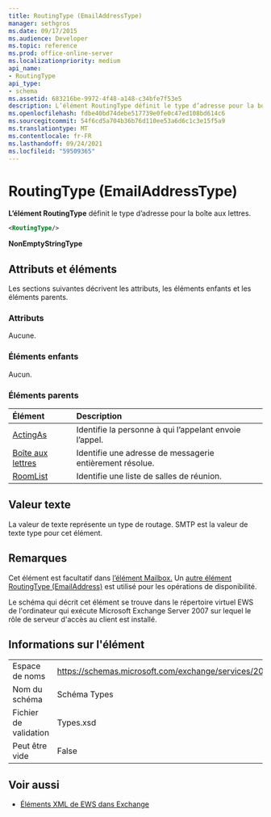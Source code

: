 ```yaml
---
title: RoutingType (EmailAddressType)
manager: sethgros
ms.date: 09/17/2015
ms.audience: Developer
ms.topic: reference
ms.prod: office-online-server
ms.localizationpriority: medium
api_name:
- RoutingType
api_type:
- schema
ms.assetid: 683216be-9972-4f48-a148-c34bfe7f53e5
description: L’élément RoutingType définit le type d’adresse pour la boîte aux lettres.
ms.openlocfilehash: fdbe40bd74debe517739e0fe0c47ed108bd614c6
ms.sourcegitcommit: 54f6cd5a704b36b76d110ee53a6d6c1c3e15f5a9
ms.translationtype: MT
ms.contentlocale: fr-FR
ms.lasthandoff: 09/24/2021
ms.locfileid: "59509365"
---
```

# <a name="routingtype-emailaddresstype"></a>RoutingType (EmailAddressType)

**L’élément RoutingType** définit le type d’adresse pour la boîte aux lettres. 
  
```XML
<RoutingType/>
```

 **NonEmptyStringType**
## <a name="attributes-and-elements"></a>Attributs et éléments

Les sections suivantes décrivent les attributs, les éléments enfants et les éléments parents.
  
### <a name="attributes"></a>Attributs

Aucune.
  
### <a name="child-elements"></a>Éléments enfants

Aucun.
  
### <a name="parent-elements"></a>Éléments parents

|**Élément**|**Description**|
|:-----|:-----|
|[ActingAs](actingas.md) <br/> |Identifie la personne à qui l’appelant envoie l’appel.  <br/> |
|[Boîte aux lettres](mailbox.md) <br/> |Identifie une adresse de messagerie entièrement résolue.  <br/> |
|[RoomList](roomlist.md) <br/> |Identifie une liste de salles de réunion.  <br/> |
   
## <a name="text-value"></a>Valeur texte

La valeur de texte représente un type de routage. SMTP est la valeur de texte type pour cet élément.
  
## <a name="remarks"></a>Remarques

Cet élément est facultatif dans [l’élément Mailbox.](mailbox.md) Un [autre élément RoutingType (EmailAddress)](routingtype-emailaddress.md) est utilisé pour les opérations de disponibilité. 
  
Le schéma qui décrit cet élément se trouve dans le répertoire virtuel EWS de l'ordinateur qui exécute Microsoft Exchange Server 2007 sur lequel le rôle de serveur d'accès au client est installé.
  
## <a name="element-information"></a>Informations sur l'élément

|||
|:-----|:-----|
|Espace de noms  <br/> |https://schemas.microsoft.com/exchange/services/2006/types  <br/> |
|Nom du schéma  <br/> |Schéma Types  <br/> |
|Fichier de validation  <br/> |Types.xsd  <br/> |
|Peut être vide  <br/> |False  <br/> |
   
## <a name="see-also"></a>Voir aussi



- [Éléments XML de EWS dans Exchange](ews-xml-elements-in-exchange.md)

